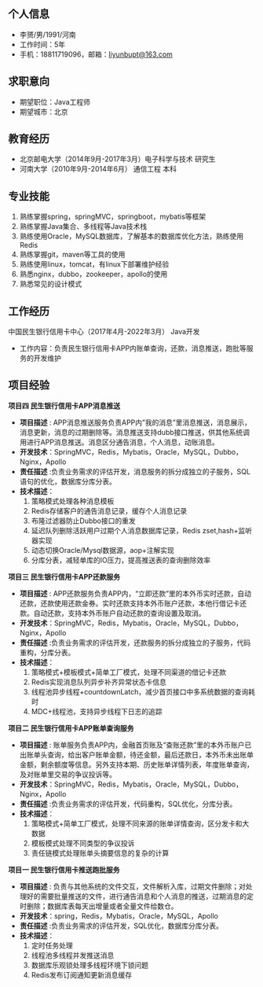 ## 个人信息
- 李赟/男/1991/河南   
- 工作时间：5年      
- 手机：18811719096，邮箱：liyunbupt@163.com
## 求职意向
- 期望职位：Java工程师
- 期望城市：北京
## 教育经历
- 北京邮电大学（2014年9月-2017年3月）电子科学与技术   研究生
- 河南大学（2010年9月-2014年6月） 通信工程  本科

## 专业技能
1. 熟练掌握spring，springMVC，springboot，mybatis等框架
2. 熟练掌握Java集合、多线程等Java技术栈
3. 熟练使用Oracle，MySQL数据库，了解基本的数据库优化方法，熟练使用Redis
4. 熟练掌握git，maven等工具的使用
5. 熟练使用linux，tomcat，有linux下部署维护经验
6. 熟悉nginx，dubbo，zookeeper，apollo的使用
7. 熟悉常见的设计模式
## 工作经历
中国民生银行信用卡中心（2017年4月-2022年3月）  Java开发
-  工作内容：负责民生银行信用卡APP内账单查询，还款，消息推送，跑批等服务的开发维护
## 项目经验
**项目四 民生银行信用卡APP消息推送**

- **项目描述** : APP消息推送服务负责APP内”我的消息”里消息推送，消息展示，消息更新，消息的过期删除等。消息推送支持dubb接口推送，供其他系统调用进行APP消息推送。消息区分通告消息，个人消息，动账消息。
- **开发技术**：SpringMVC，Redis，Mybatis，Oracle，MySQL，Dubbo，Nginx，Apollo
- **责任描述** :负责业务需求的评估开发，消息服务的拆分成独立的子服务，SQL语句的优化，数据库分库分表。
- **技术描述**：
	1. 策略模式处理各种消息模板
	2. Redis存储客户的通告消息记录，缓存个人消息记录
	3. 布隆过滤器防止Dubbo接口的重发
	4. 延迟队列删除活跃用户过期个人消息数据库记录，Redis zset,hash+监听器实现
	5. 动态切换Oracle/Mysql数据源，aop+注解实现
	6. 分库分表，减轻单库的IO压力，提高推送表的查询删除效率

**项目三 民生银行信用卡APP还款服务**

- **项目描述** : APP还款服务负责APP内，“立即还款”里的本外币实时还款，自动还款，还款使用还款金券。实时还款支持本外币账户还款，本他行借记卡还款。自动还款，支持本外币账户自动还款的查询设置及取消。
- **开发技术**：SpringMVC，Redis，Mybatis，Oracle，MySQL，Dubbo，Nginx，Apollo
- **责任描述** :负责业务需求的评估开发，还款服务的拆分成独立的子服务，代码重构，分库分表。
- **技术描述**：
	1. 策略模式+模板模式+简单工厂模式，处理不同渠道的借记卡还款
	2. Redis实现消息队列异步补齐异常状态卡信息
	3. 线程池异步线程+countdownLatch，减少首页接口中多系统数据的查询耗时
	4. MDC+线程池，支持异步线程下日志的追踪
	

**项目二 民生银行信用卡APP账单查询服务**

- **项目描述** : 账单服务负责APP内，金融首页账及“查账还款”里的本外币账户已出账单头查询，给出客户账单金额，待还金额，最后还款日，本外币未出账单金额，剩余额度等信息。另外支持本期、历史账单详情列表，年度账单查询，及对账单里交易的争议投诉等。
- **开发技术**：SpringMVC，Redis，Mybatis，Oracle，MySQL，Dubbo，Nginx，Apollo
- **责任描述** :负责业务需求的评估开发，代码重构，SQL优化，分库分表。
- **技术描述**：
  1. 策略模式+简单工厂模式，处理不同来源的账单详情查询，区分发卡和大数据
  3. 模板模式处理不同类型的争议投诉
  3. 责任链模式处理账单头摘要信息的复杂的计算
  

**项目一 民生银行信用卡推送跑批服务**

- **项目描述** : 负责与其他系统的文件交互，文件解析入库，过期文件删除；对处理好的需要批量推送的文件，进行通告消息和个人消息的推送，过期消息的定时删除；数据库表每天出增量或者全量文件给数仓。
- **开发技术**：spring，Redis，Mybatis，Oracle，MySQL，Apollo
- **责任描述** :负责业务需求的评估开发，SQL优化，数据库分库分表。
- **技术描述**：
  1. 定时任务处理
  2. 线程池多线程并发推送消息
  3. 数据库乐观锁处理多线程环境下锁问题
  4. Redis发布订阅通知更新消息缓存
